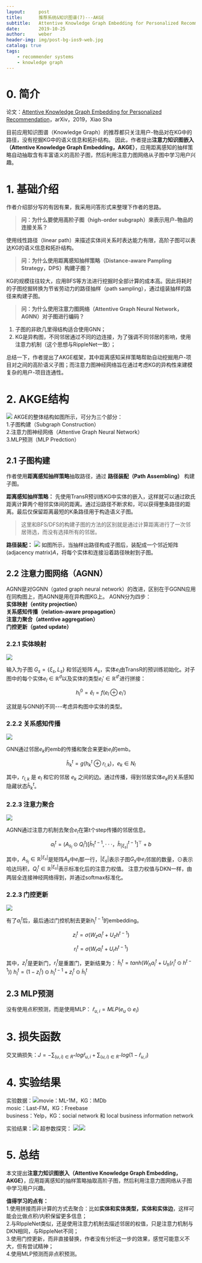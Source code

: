 ```yaml
---
layout:     post
title:      推荐系统&知识图谱(7)---AKGE
subtitle:   Attentive Knowledge Graph Embedding for Personalized Recommendation
date:       2019-10-25
author:     weber
header-img: img/post-bg-ios9-web.jpg
catalog: true
tags:
    - recommender systems
    - knowledge graph
---
```

# 0. 简介

论文：[Attentive Knowledge Graph Embedding for Personalized Recommendation](http://xueshu.baidu.com/usercenter/paper/show?paperid=1h700ts0v17s0xc0ta6c0jx0bg055116&site=xueshu_se&hitarticle=1)，arXiv，2019，Xiao Sha

目前应用知识图谱（Knowledge Graph）的推荐都只关注用户-物品对在KG中的路径，没有挖掘KG中的语义信息和拓扑结构。
因此，作者提出**注意力知识图嵌入（Attentive Knowledge Graph Embedding，AKGE）**，应用距离感知的抽样策略自动抽取含有丰富语义的高阶子图，然后利用注意力图网络从子图中学习用户兴趣。

 # 1. 基础介绍

作者介绍部分写的有因有果，我采用问答形式来整理下作者的思路。

>**问：为什么要使用高阶子图（high-order subgraph）来表示用户-物品的连接关系？**  

使用线性路径（linear path）来描述实体间关系时表达能力有限，高阶子图可以表达KG的语义信息和拓扑结构。

>**问：为什么使用距离感知抽样策略（Distance-aware Pampling Strategy，DPS）构建子图？**

KG的规模往往较大，应用BFS等方法进行挖掘时全部计算的成本高。因此将耗时的子图挖掘转换为节省劳动力的路径抽样（path sampling），通过组装抽样的路径来构建子图。

>**问：为什么使用注意力图网络（Attentive Graph Neural Network，AGNN）对子图进行编码？**

1. 子图的非欧几里得结构适合使用GNN；
2. KG是异构图，不同邻居通过不同的边连接，为了强调不同邻居的影响，使用注意力机制（这个思想与RippleNet一致）；

总结一下，作者提出了AKGE框架，其中距离感知采样策略帮助自动挖掘用户-项目对之间的高阶语义子图；而注意力图神经网络旨在通过考虑KG的异构性来建模复杂的用户-项目连通性。
# 2. AKGE结构
![](https://tva1.sinaimg.cn/large/00831rSTly1gcvtob8u62j30yg0hldqj.jpg)
AKGE的整体结构如图所示，可分为三个部分：  
1.子图构建（Subgraph Construction）  
2.注意力图神经网络（Attentive Graph Neural Network）  
3.MLP预测（MLP Predction）  
## 2.1 子图构建
作者使用**距离感知抽样策略**抽取路径，通过 **路径装配（Path Assembling）** 构建子图。

**距离感知抽样策略：**
先使用TransR预训练KG中实体的嵌入，这样就可以通过欧氏距离计算两个相邻实体间的距离。通过沿路径不断求和，可以获得整条路径的距离。最后仅保留距离最短的K条路径用于构造语义子图。
>这里和BFS/DFS的构建子图的方法的区别就是通过计算距离进行了一次邻居筛选，而没有选择所有的邻居。

**路径装配：**
![](https://tva1.sinaimg.cn/large/00831rSTly1gcvtocmsk5j30hs08wtae.jpg)
如图所示，当抽样出路径构成子图后，装配成一个邻近矩阵(adjacency matrix)$A$，将每个实体和连接沿着路径映射到子图。
## 2.2 注意力图网络（AGNN）
AGNN是对GGNN（gated graph neural network）的改进，区别在于GGNN应用在同构图上，而AGNN是用在异构图KG上。
AGNN分为四步：  
**实体映射（entity projection）**  
**关系感知传播（relation-aware propagation）**  
**注意力聚合（attentive aggregation）**  
**门控更新（gated update）**  
### 2.2.1 实体映射
![](https://tva1.sinaimg.cn/large/00831rSTly1gcvtod3m71j30q604haaz.jpg)

输入为子图 $G_s= \{ \xi_s,L_s \}$ 和邻近矩阵 $A_s$，实体$e_l$由TransR的预训练初始化。对子图中的每个实体$e_l \in \mathbb{R}^d$以及实体的类型$e_l' \in \mathbb{R}^{d'}$进行拼接：

$$h^0_l=\hat{e}_l = f(e_l ⊕ e_l')$$

这就是与GNN的不同---考虑异构图中实体的类型。

### 2.2.2 关系感知传播
![](https://tva1.sinaimg.cn/large/00831rSTly1gcvtodp3dsj306705fweo.jpg)

GNN通过邻居$e_k$的emb的传播和聚合来更新$e_l$的emb。

$$\hat{h}^t_k=g(h^t_k ⊕ r_{l,k})，e_k \in N_l$$

其中，$r_{l,k}$ 是 $e_l$ 和它的邻居 $e_k$ 之间的边。通过传播，得到邻居实体$e_k$的关系感知隐藏状态$\hat{h}^t_k$。
### 2.2.3 注意力聚合
![](https://tva1.sinaimg.cn/large/00831rSTly1gcvtoeym90j306c05rwej.jpg)

AGNN通过注意力机制去聚合$e_l$在第t个step传播的邻居信息。

$$a^t_l=(A_{s_l}⊙Q^{t}_l)[\hat{h}^{t-1}_1,···，\hat{h}^{t-1}_{|\xi_s|}]^⊤+b$$

其中，$A_{s_l}\in \mathbb{R}^{|\xi_s|}$是矩阵$A_s$中$e_l$那一行，$|\xi_s|$表示子图$G_s$中$e_l$邻居的数量，⊙表示哈达玛积，$Q^{t}_l \in \mathbb{R}^{|\xi_s|}$表示标准化后的注意力权值。
注意力权值与DKN一样，由两层全连接神经网络得到，并通过softmax标准化。
### 2.2.3 门控更新
![](https://tva1.sinaimg.cn/large/00831rSTly1gcvtogu30lj306601gt8k.jpg)

有了$a^t_l$后，最后通过门控机制去更新$h^{t-1}_l$的embedding。

$$z^t_l=\sigma(W_za^t_l+U_zh^{t-1})$$

$$r^t_l=\sigma(W_ra^t_l+U_rh^{t-1})$$

其中，$z^t_l$是更新门，$r^t_l$是重置门，更新结果为：
$\tilde{h}^t_l=tanh(W_ha^t_l+U_h(r^t_l⊙h^{t-1}))$
$h^t_l=(1-z^t_l)⊙h^{t-1}_l+z^t_l⊙\tilde{h}^t_l$
## 2.3 MLP预测
没有使用点积预测，而是使用MLP：
$\hat{r}_{u,i}=MLP(e_u⊙e_i)$
# 3. 损失函数
交叉熵损失：$J=-\sum_{(u,i)\in R^+}log\hat{r}_{u,i}+\sum_{(u,i)\in R^-}log(1-\hat{r}_{u,i})$
# 4. 实验结果
实验数据：![](https://tva1.sinaimg.cn/large/00831rSTly1gcvtojsk9rj30hs07cwfq.jpg)movie：ML-1M，KG：IMDb  
mosic：Last-FM，KG：Freebase  
business：Yelp，KG：social network 和 local business information network 

实验结果：![](https://tva1.sinaimg.cn/large/00831rSTly1gcvtok7xp6j30yg078wle.jpg)
超参数探究：
![](https://tva1.sinaimg.cn/large/00831rSTly1gcvtonfpmkj30hs0fgacr.jpg)![](https://tva1.sinaimg.cn/large/00831rSTly1gcvtonvqrmj30yg0g3wnu.jpg)
# 5. 总结
本文提出**注意力知识图嵌入（Attentive Knowledge Graph Embedding，AKGE）**，应用距离感知的抽样策略抽取高阶子图，然后利用注意力图网络从子图中学习用户兴趣。

**值得学习的点有：**  
1.使用拼接而非计算的方式去聚合：比如**实体和实体类型，实体和实体边**，这样可能会比做点积/内积保留更多信息；  
2.与RIppleNet类似，还是使用注意力机制去描述邻居的权值，只是注意力机制与DKN相同，与RippleNet不同；  
3.使用门控更新，而非直接替换，作者没有分析这一步的效果，感觉可能意义不大，但有尝试精神；  
4.使用MLP预测而非点积预测。  
 
